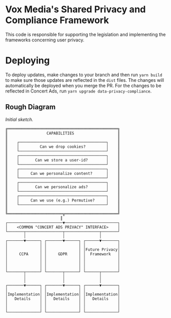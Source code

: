 # Vox Media's Shared Privacy and Compliance Framework

This code is responsible for supporting the legislation and implementing the frameworks concerning user privacy.


# Deploying

To deploy updates, make changes to your branch and then run `yarn build` to make sure those updates are reflected in the `dist` files. The changes will automatically be deployed when you merge the PR. For the changes to be reflected in Concert Ads, run `yarn upgrade data-privacy-compliance`.


## Rough Diagram

_Initial sketch._

```
╔════════════════════════════════════════════════╗
║                 CAPABILITIES                   ║
║                                                ║
║    ┌──────────────────────────────────────┐    ║
║    │         Can we drop cookies?         │    ║
║    └──────────────────────────────────────┘    ║
║    ┌──────────────────────────────────────┐    ║
║    │       Can we store a user-id?        │    ║
║    └──────────────────────────────────────┘    ║
║    ┌──────────────────────────────────────┐    ║
║    │     Can we personalize content?      │    ║
║    └──────────────────────────────────────┘    ║
║    ┌──────────────────────────────────────┐    ║
║    │       Can we personalize ads?        │    ║
║    └──────────────────────────────────────┘    ║
║    ┌──────────────────────────────────────┐    ║
║    │     Can we use (e.g.) Permutive?     │    ║
║    └──────────────────────────────────────┘    ║
║                                                ║
╚════════════════════════╦═══════════════════════╝
                        ║
┌────────────────────────▼───────────────────────┐
│    <COMMON "CONCERT ADS PRIVACY" INTERFACE>    │
└───────┬────────────────┬───────────────┬───────┘
        │                │               │
┌───────▼──────┐ ┌───────▼──────┐ ┌──────▼───────┐
│              │ │              │ │              │
│              │ │              │ │Future Privacy│
│     CCPA     │ │     GDPR     │ │  Framework   │
│              │ │              │ │              │
│              │ │              │ │              │
│              │ │              │ │              │
└───────┬──────┘ └───────┬──────┘ └──────┬───────┘
        │                │               │
        │                │               │
┌───────▼──────┐ ┌───────▼──────┐ ┌──────▼───────┐
│              │ │              │ │              │
│Implementation│ │Implementation│ │Implementation│
│   Details    │ │   Details    │ │   Details    │
│              │ │              │ │              │
│              │ │              │ │              │
└──────────────┘ └──────────────┘ └──────────────┘
```
